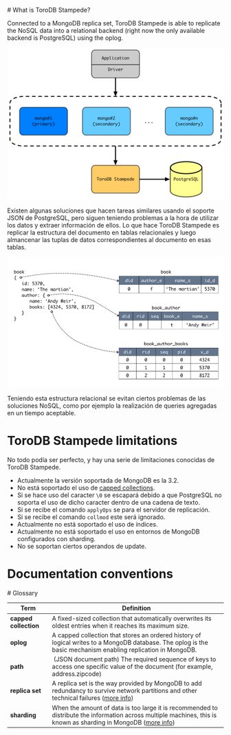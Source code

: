 # What is ToroDB Stampede?

Connected to a MongoDB replica set, ToroDB Stampede is able to replicate the NoSQL data into a relational backend (right now the only available backend is PostgreSQL) using the oplog.

![ToroDB Stampede Structure](images/toro_stampede_structure.jpg)

Existen algunas soluciones que hacen tareas similares usando el soporte JSON de PostgreSQL, pero siguen teniendo problemas a la hora de utilizar los datos y extraer información de ellos. Lo que hace ToroDB Stampede es replicar la estructura del documento en tablas relacionales y luego almancenar las tuplas de datos correspondientes al documento en esas tablas.

![Mapping example](images/toro_stampede_mapping.jpg)

Teniendo esta estructura relacional se evitan ciertos problemas de las soluciones NoSQL, como por ejemplo la realización de queries agregadas en un tiempo aceptable.

# ToroDB Stampede limitations

No todo podía ser perfecto, y hay una serie de limitaciones conocidas de ToroDB Stampede.

* Actualmente la versión soportada de MongoDB es la 3.2.
* No está soportado el uso de [capped collections](https://docs.mongodb.com/manual/core/capped-collections/).
* Si se hace uso del caracter `\0` se escapará debido a que PostgreSQL no soporta el uso de dicho caracter dentro de una cadena de texto.
* Si se recibe el comando `applyOps` se para el servidor de replicación.
* Si se recibe el comando `collmod` este será ignorado.
* Actualmente no está soportado el uso de índices.
* Actualmente no está soportado el uso en entornos de MongoDB configurados con sharding.
* No se soportan ciertos operandos de update.

[TODO]: <> (no sabemos si por el oplog llegan los operandos de update que no soportamos)
[TODO]: <> (tipos no soportados, hay que hacer una lista)

[Versions]: <> (Esta sección no tiene sentido ahora mismo)

# Documentation conventions

# Glossary

| Term | Definition |
|------|------------|
| __capped collection__ | A fixed-sized collection that automatically overwrites its oldest entries when it reaches its maximum size. |
| __oplog__ | A capped collection that stores an ordered history of logical writes to a MongoDB database. The oplog is the basic mechanism enabling replication in MongoDB.|
| __path__ | (JSON document path) The required sequence of keys to access one specific value of the document (for example, address.zipcode) | 
| __replica set__ | A replica set is the way provided by MongoDB to add redundancy to survive network partitions and other technical failures ([more info](https://docs.mongodb.com/manual/tutorial/deploy-replica-set/)) |
| __sharding__ | When the amount of data is too large it is recommended to distribute the information across multiple machines, this is known as sharding in MongoDB ([more info](https://docs.mongodb.com/v3.2/sharding/)) |

